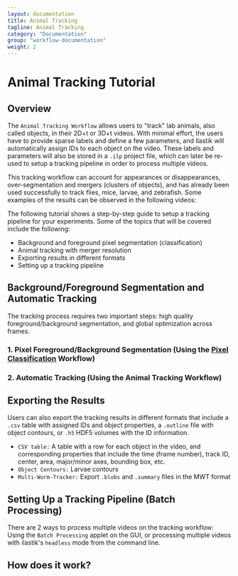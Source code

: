 ```yaml
---
layout: documentation
title: Animal Tracking
tagline: Animal Tracking
category: "Documentation"
group: "workflow-documentation"
weight: 2
---
```

# Animal Tracking Tutorial

## Overview

The `Animal Tracking Workflow` allows users to "track" lab animals, also called objects, in their 2D+t or 3D+t videos. 
With minimal effort, the users have to provide sparse labels and define a few parameters, and Ilastik will automatically assign IDs to each object on the video. 
These labels and parameters will also be stored in a `.ilp` project file, which can later be re-used to setup a tracking pipeline in order to process multiple videos.  

This tracking workflow can account for appearances or disappearances, over-segmentation and mergers (clusters of objects), and has already been used successfully to track flies, mice, larvae, and zebrafish. 
Some examples of the results can be observed in the following videos:

The following tutorial shows a step-by-step guide to setup a tracking pipeline for your experiments. Some of the topics that will be covered include the following:

* Background and foreground pixel segmentation (classification)
* Animal tracking with merger resolution
* Exporting results in different formats
* Setting up a tracking pipeline

## Background/Foreground Segmentation and Automatic Tracking

The tracking process requires two important steps: high quality foreground/background segmentation, and global optimization across frames. 

### 1. Pixel Foreground/Background Segmentation (Using the [Pixel Classification]({{site.baseurl}}/documentation/pixelclassification/pixelclassification.html) Workflow)

### 2. Automatic Tracking (Using the Animal Tracking Workflow) 

## Exporting the Results

Users can also export the tracking results in different formats that include a `.csv` table with assigned IDs and object properties, a `.outline` file with object contours, or `.h5` HDF5 volumes with the ID information.

* `CSV table:` A table with a row for each object in the video, and corresponding properties that include the time (frame number), track ID, center, area, major/minor axes, bounding box, etc. 
* `Object Contours:` Larvae contours
* `Multi-Worm-Tracker:` Export `.blobs` and `.summary` files in the MWT format

## Setting Up a Tracking Pipeline (Batch Processing)

There are 2 ways to process multiple videos on the tracking workflow: Using the `Batch Processing` applet on the GUI, or processing multiple videos with ilastik's `headless` mode from the command line.

## How does it work?